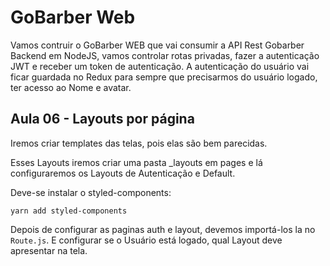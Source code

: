 # GoBarber Web

Vamos contruir o GoBarber WEB que vai consumir a API Rest Gobarber Backend em NodeJS, vamos controlar rotas privadas, fazer a autenticação JWT e receber um token de autenticação. A autenticação do usuário vai ficar guardada no Redux para sempre que precisarmos do usuário logado, ter acesso ao Nome e avatar.

## Aula 06 - Layouts por página

Iremos criar templates das telas, pois elas são bem parecidas.

Esses Layouts iremos criar uma pasta \_layouts em pages e lá configuraremos os Layouts de Autenticação e Default.

Deve-se instalar o styled-components:

```
yarn add styled-components
```

Depois de configurar as paginas auth e layout, devemos importá-los la no `Route.js`.
E configurar se o Usuário está logado, qual Layout deve apresentar na tela.
